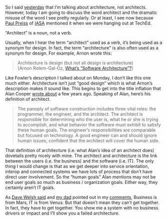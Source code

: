 So I said
[yesterday](http://devhawk.net/2005/08/30/architecture-at-the-intersection/)
that I’m talking about architecture, not architects. However, today I am
going to discuss the word architect and the dramatic misuse of the word
I see pretty regularly. Or at least, I see now because [Paul
Preiss](http://www.iasarchitects.org/blogs/) of
[IASA](http://www.iasarchitects.org/) mentioned it when we were hanging
out at TechEd.

“Architect” is a noun, not a verb.

Usually, when I hear the term “architect” used as a verb, it’s being
used as a synonym for design. In fact, the term “architecture” is also
often used as a synonym for design. For example, Arnon wrote this:

> Architecture is design (but not all design is architecture)\
> [Arnon Rotem-Gal-Oz, [What’s “Software
> Architecture”?](http://www.rgoarchitects.com/blog/PermaLink,guid,6c1fc5b2-5c07-4675-b29d-eb8882cd8715.aspx)]

Like Fowler’s description I talked about on Monday, I don’t like this
one much either. Architecture isn’t just “good design” which is what
Arnon’s description makes it sound like. This begins to get into the
title inflation that Alan Cooper [wrote
about](http://www.ftponline.com/vsm/2003_09_14th/magazine/departments/softwarearchitect/default_pf.aspx)
a few years ago. Speaking of Alan, here’s his definition of architect.

> The panoply of software construction includes three vital roles: the
> programmer, the engineer, and the architect. The architect is
> responsible for determining who the user is, what he or she is trying
> to accomplish, and what behavior the software must exhibit to satisfy
> these human goals. The engineer’s responsibilities are comparable but
> focused on technology. A good engineer can and should ignore human
> issues, confident that the architect will cover the human side.

That definition of architecture (i.e. what Alan’s idea of an architect
does) dovetails pretty nicely with mine. The architect and architecture
is the link between the users (i.e. the business) and the software (i.e.
IT). The only thing I would change is that as we get deeper into service
orientation, interop and connected systems we have lots of process that
don’t have direct user involvement. So the “human goals” Alan mentions
may not be end user goals so much as business / organization goals.
Either way, they certainly aren’t IT goals.

As [Dave Welsh
said](http://blogs.msdn.com/dave_welsh/archive/2005/06/01/423984.aspx)
and [my dad](http://halpierson.blogspot.com/) pointed out in my
[comments](http://devhawk.net/CommentView,guid,26a8a400-285c-4810-aca7-3ba38a433a01.aspx),
Business is from Mars, IT is from Venus. But that doesn’t mean they
can’t get together. In fact, they have to get together. You show me a
system with no business drivers or impact and I’ll show you a failed
architecture.
